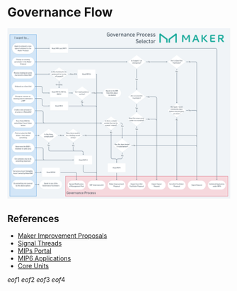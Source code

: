 # Governance Flow 

![Governance Process Selector - Open to zoom](../images/governance-process-selector-chart.png)

## References

* [Maker Improvement Proposals](mips.md)
* [Signal Threads](off-chain-governance.md#forum-signal-threads)
* [MIPs Portal](https://mips.makerdao.com/)
* [MIP6 Applications](https://mips.makerdao.com/mips/details/MIP6)
* [Core Units](../core-units/core-units.md)

$eof1$
$eof2$
$eof3$
$eof4$